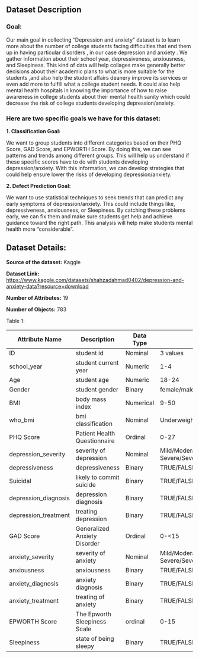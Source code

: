 ## Dataset Description

### Goal:

Our main goal in collecting “Depression and anxiety” dataset is to learn more about the number of college students facing difficulties that end them up in having particular disorders , in our case depression and anxiety . We gather information about their school year, depressiveness, anxiousness, and Sleepiness. This kind of data will help collages make generally better decisions about their academic plans to what is more suitable for the students ,and also  help the student affairs deanery improve its services or even add more to fulfill what a college student needs. It could also help mental health hospitals in knowing the importance of how to raise awareness in college students about their mental health sanity which could decrease the risk of college students developing depression/anxiety.


### Here are two specific goals we have for this dataset:

**1. Classification Goal:**

We want to group students into different categories based on their PHQ Score, GAD Score, and EPWORTH Score. By doing this, we can see patterns and trends among different groups. This will help us understand if these specific scores have to do with students developing depression/anxiety. With this information, we can develop strategies that could help ensure lower the risks of developing depression/anxiety.


**2. Defect Prediction Goal:**

We want to use statistical techniques to seek trends that can predict any early symptoms of depression/anxiety. This could include things like, depressiveness, anxiousness, or Sleepiness.  By catching these problems early, we can fix them and make sure students get help and achieve guidance toward the right path. This analysis will help  make students mental health more “considerable”.


## Dataset Details:

**Source of the dataset:** Kaggle

**Dataset Link:** https://www.kaggle.com/datasets/shahzadahmad0402/depression-and-anxiety-data?resource=download

**Number of Attributes:** 19

**Number of Objects:** 783

Table 1:

|**Attribute Name**   |**Description**              |**Data Type**|**Possible Values**                                 |
|---------------------|-----------------------------|-------------|----------------------------------------------------|
|ID                   |student id                   |Nominal      |3 values                                            |
|school_year          |student current year         |Numeric      |1-4                                                 |
|Age                  |student age                  |Numeric      |18-24                                               |
|Gender               |student gender               |Binary       |female/male                                         |
|BMI                  |body mass index              |Numerical    |9-50                                                |
|who_bmi              |bmi classification           |Nominal      |Underweight/Normal/Overweight/Obese                 |
|PHQ Score            |Patient Health Questionnaire |Ordinal      |0-27                                                |
|depression_severity  |severity of depression       |Nominal      |Mild/Moderate/Moderately Severe/Severe/None-Minimal |
|depressiveness       |depressiveness               |Binary       |TRUE/FALSE                                          |
|Suicidal             |likely to commit suicide     |Binary       |TRUE/FALSE                                          |  
|depression_diagnosis |depression diagnosis         |Binary       |TRUE/FALSE                                          |
|depression_treatment |treating depression          |Binary       |TRUE/FALSE                                          |
|GAD Score            |Generalized Anxiety Disorder |Ordinal      |0-<15                                               |
|anxiety_severity     |severity of anxiety          |Nominal      |Mild/Moderate/Moderately Severe/Severe/None-Minimal |
|anxiousness          |anxiousness                  |Binary       |TRUE/FALSE                                          |
|anxiety_diagnosis    |anxiety diagnosis            |Binary       |TRUE/FALSE                                          |
|anxiety_treatment    |treating of anxiety          |Binary       |TRUE/FALSE                                          |
|EPWORTH Score        |The Epworth Sleepiness Scale |ordinal      |0-15                                                |
|Sleepiness           |state of being sleepy        |Binary       |TRUE/FALSE                    



